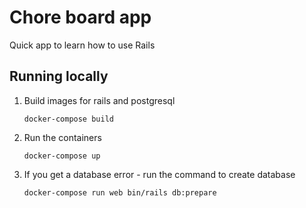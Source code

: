 # Chore board app

Quick app to learn how to use Rails

## Running locally

1. Build images for rails and postgresql

   `docker-compose build`

2. Run the containers

   `docker-compose up`

3. If you get a database error - run the command to create database

   `docker-compose run web bin/rails db:prepare`
